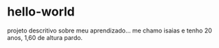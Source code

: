 # hello-world
projeto descritivo sobre meu aprendizado...
me chamo isaias e tenho 20 anos, 1,60 de altura pardo.
